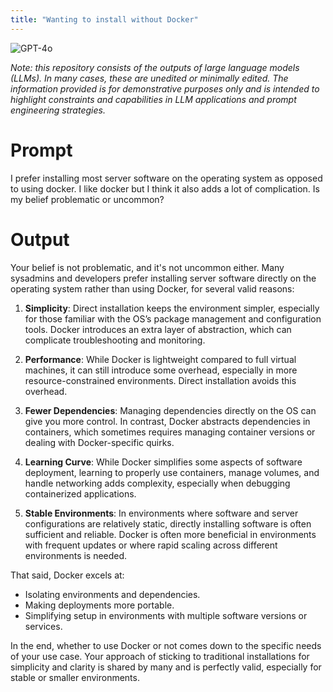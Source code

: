 ```yaml
---
title: "Wanting to install without Docker"
---
```

![GPT-4o](https://img.shields.io/badge/GPT--4o-3333FF?style=for-the-badge&logo=openai&logoColor=white)



*Note: this repository consists of the outputs of large language models (LLMs). In many cases, these are unedited or minimally edited. The information provided is for demonstrative purposes only and is intended to highlight constraints and capabilities in LLM applications and prompt engineering strategies.*


# Prompt

I prefer installing most server software on the operating system as opposed to using docker. I like docker but I think it also adds a lot of complication. Is my belief problematic or uncommon?

# Output

Your belief is not problematic, and it's not uncommon either. Many sysadmins and developers prefer installing server software directly on the operating system rather than using Docker, for several valid reasons:

1. **Simplicity**: Direct installation keeps the environment simpler, especially for those familiar with the OS’s package management and configuration tools. Docker introduces an extra layer of abstraction, which can complicate troubleshooting and monitoring.

2. **Performance**: While Docker is lightweight compared to full virtual machines, it can still introduce some overhead, especially in more resource-constrained environments. Direct installation avoids this overhead.

3. **Fewer Dependencies**: Managing dependencies directly on the OS can give you more control. In contrast, Docker abstracts dependencies in containers, which sometimes requires managing container versions or dealing with Docker-specific quirks.

4. **Learning Curve**: While Docker simplifies some aspects of software deployment, learning to properly use containers, manage volumes, and handle networking adds complexity, especially when debugging containerized applications.

5. **Stable Environments**: In environments where software and server configurations are relatively static, directly installing software is often sufficient and reliable. Docker is often more beneficial in environments with frequent updates or where rapid scaling across different environments is needed.

That said, Docker excels at:

- Isolating environments and dependencies.
- Making deployments more portable.
- Simplifying setup in environments with multiple software versions or services.

In the end, whether to use Docker or not comes down to the specific needs of your use case. Your approach of sticking to traditional installations for simplicity and clarity is shared by many and is perfectly valid, especially for stable or smaller environments.